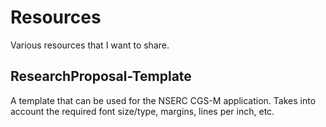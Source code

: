 # Resources
Various resources that I want to share.

## ResearchProposal-Template
A template that can be used for the NSERC CGS-M application. Takes into account the required font size/type, margins, lines per inch, etc.

